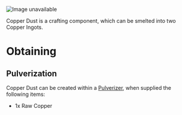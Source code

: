 ![Image unavailable](https://i.imgur.com/EMtd5nC.png)

Copper Dust is a crafting component, which can be smelted into two Copper Ingots.

# Obtaining

## Pulverization 

Copper Dust can be created within a [Pulverizer](Pulverizer), when supplied the following items:

* 1x Raw Copper